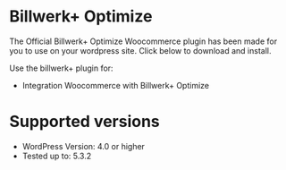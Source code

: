 # Billwerk+ Optimize

The Official Billwerk+ Optimize Woocommerce plugin has been made for you to use on your wordpress site. Click below to download
and
install.

Use the billwerk+ plugin for:

* Integration Woocommerce with Billwerk+ Optimize

# Supported versions

* WordPress Version: 4.0 or higher
* Tested up to: 5.3.2

